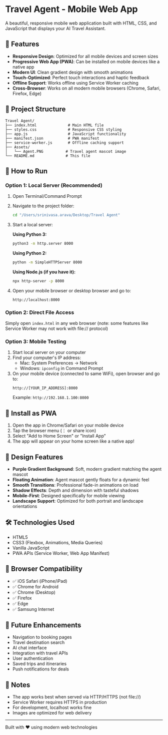 # Travel Agent - Mobile Web App

A beautiful, responsive mobile web application built with HTML, CSS, and JavaScript that displays your AI Travel Assistant.

## 🌟 Features

- **Responsive Design**: Optimized for all mobile devices and screen sizes
- **Progressive Web App (PWA)**: Can be installed on mobile devices like a native app
- **Modern UI**: Clean gradient design with smooth animations
- **Touch-Optimized**: Perfect touch interactions and haptic feedback
- **Offline Support**: Works offline using Service Worker caching
- **Cross-Browser**: Works on all modern mobile browsers (Chrome, Safari, Firefox, Edge)

## 📱 Project Structure

```
Travel Agent/
├── index.html              # Main HTML file
├── styles.css              # Responsive CSS styling
├── app.js                  # JavaScript functionality
├── manifest.json           # PWA manifest
├── service-worker.js       # Offline caching support
├── Assets/
│   └── Agent.PNG          # Travel agent mascot image
└── README.md              # This file
```

## 🚀 How to Run

### Option 1: Local Server (Recommended)
1. Open Terminal/Command Prompt
2. Navigate to the project folder:
   ```bash
   cd "/Users/srinivasa.arava/Desktop/Travel Agent"
   ```
3. Start a local server:
   
   **Using Python 3:**
   ```bash
   python3 -m http.server 8000
   ```
   
   **Using Python 2:**
   ```bash
   python -m SimpleHTTPServer 8000
   ```
   
   **Using Node.js (if you have it):**
   ```bash
   npx http-server -p 8000
   ```

4. Open your mobile browser or desktop browser and go to:
   ```
   http://localhost:8000
   ```

### Option 2: Direct File Access
Simply open `index.html` in any web browser (note: some features like Service Worker may not work with file:// protocol)

### Option 3: Mobile Testing
1. Start local server on your computer
2. Find your computer's IP address:
   - Mac: System Preferences → Network
   - Windows: `ipconfig` in Command Prompt
3. On your mobile device (connected to same WiFi), open browser and go to:
   ```
   http://[YOUR_IP_ADDRESS]:8000
   ```
   Example: `http://192.168.1.100:8000`

## 📲 Install as PWA

1. Open the app in Chrome/Safari on your mobile device
2. Tap the browser menu (⋮ or share icon)
3. Select "Add to Home Screen" or "Install App"
4. The app will appear on your home screen like a native app!

## 🎨 Design Features

- **Purple Gradient Background**: Soft, modern gradient matching the agent mascot
- **Floating Animation**: Agent mascot gently floats for a dynamic feel
- **Smooth Transitions**: Professional fade-in animations on load
- **Shadow Effects**: Depth and dimension with tasteful shadows
- **Mobile-First**: Designed specifically for mobile viewing
- **Landscape Support**: Optimized for both portrait and landscape orientations

## 🛠️ Technologies Used

- HTML5
- CSS3 (Flexbox, Animations, Media Queries)
- Vanilla JavaScript
- PWA APIs (Service Worker, Web App Manifest)

## 📱 Browser Compatibility

- ✅ iOS Safari (iPhone/iPad)
- ✅ Chrome for Android
- ✅ Chrome (Desktop)
- ✅ Firefox
- ✅ Edge
- ✅ Samsung Internet

## 🔮 Future Enhancements

- Navigation to booking pages
- Travel destination search
- AI chat interface
- Integration with travel APIs
- User authentication
- Saved trips and itineraries
- Push notifications for deals

## 📝 Notes

- The app works best when served via HTTP/HTTPS (not file://)
- Service Worker requires HTTPS in production
- For development, localhost works fine
- Images are optimized for web delivery

---

Built with ❤️ using modern web technologies
